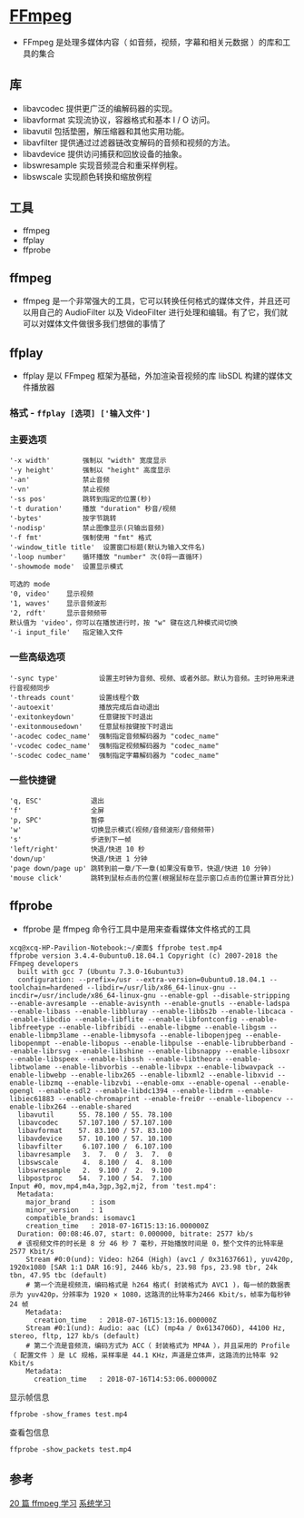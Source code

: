 # [FFmpeg](https://github.com/FFmpeg/FFmpeg)


* FFmpeg 是处理多媒体内容（ 如音频，视频，字幕和相关元数据 ）的库和工具的集合

## 库

* libavcodec 提供更广泛的编解码器的实现。
* libavformat 实现流协议，容器格式和基本 I / O 访问。
* libavutil 包括垫圈，解压缩器和其他实用功能。
* libavfilter 提供通过过滤器链改变解码的音频和视频的方法。
* libavdevice 提供访问捕获和回放设备的抽象。
* libswresample 实现音频混合和重采样例程。
* libswscale 实现颜色转换和缩放例程

## 工具

* ffmpeg
* ffplay
* ffprobe

## ffmpeg

* ffmpeg 是一个非常强大的工具，它可以转换任何格式的媒体文件，并且还可以用自己的 AudioFilter 以及 VideoFilter 进行处理和编辑。有了它，我们就可以对媒体文件做很多我们想做的事情了
## ffplay

* ffplay 是以 FFmpeg 框架为基础，外加渲染音视频的库 libSDL 构建的媒体文件播放器

### 格式 - `ffplay [选项] ['输入文件']`

### 主要选项

```
'-x width'        强制以 "width" 宽度显示
'-y height'       强制以 "height" 高度显示
'-an'             禁止音频
'-vn'             禁止视频
'-ss pos'         跳转到指定的位置(秒)
'-t duration'     播放 "duration" 秒音/视频
'-bytes'          按字节跳转
'-nodisp'         禁止图像显示(只输出音频)
'-f fmt'          强制使用 "fmt" 格式
'-window_title title'  设置窗口标题(默认为输入文件名)
'-loop number'    循环播放 "number" 次(0将一直循环)
'-showmode mode'  设置显示模式

可选的 mode
'0, video'    显示视频
'1, waves'    显示音频波形
'2, rdft'     显示音频频带
默认值为 'video'，你可以在播放进行时，按 "w" 键在这几种模式间切换
'-i input_file'   指定输入文件
```

### 一些高级选项
```
'-sync type'          设置主时钟为音频、视频、或者外部。默认为音频。主时钟用来进行音视频同步
'-threads count'      设置线程个数
'-autoexit'           播放完成后自动退出
'-exitonkeydown'      任意键按下时退出
'-exitonmousedown'    任意鼠标按键按下时退出
'-acodec codec_name'  强制指定音频解码器为 "codec_name"
'-vcodec codec_name'  强制指定视频解码器为 "codec_name"
'-scodec codec_name'  强制指定字幕解码器为 "codec_name"
```

### 一些快捷键
```
'q, ESC'            退出
'f'                 全屏
'p, SPC'            暂停
'w'                 切换显示模式(视频/音频波形/音频频带)
's'                 步进到下一帧
'left/right'        快退/快进 10 秒
'down/up'           快退/快进 1 分钟
'page down/page up' 跳转到前一章/下一章(如果没有章节，快退/快进 10 分钟)
'mouse click'       跳转到鼠标点击的位置(根据鼠标在显示窗口点击的位置计算百分比)
```

## ffprobe

* ffprobe 是 ffmpeg 命令行工具中是用来查看媒体文件格式的工具

``` shell
xcq@xcq-HP-Pavilion-Notebook:~/桌面$ ffprobe test.mp4
ffprobe version 3.4.4-0ubuntu0.18.04.1 Copyright (c) 2007-2018 the FFmpeg developers
  built with gcc 7 (Ubuntu 7.3.0-16ubuntu3)
  configuration: --prefix=/usr --extra-version=0ubuntu0.18.04.1 --toolchain=hardened --libdir=/usr/lib/x86_64-linux-gnu --incdir=/usr/include/x86_64-linux-gnu --enable-gpl --disable-stripping --enable-avresample --enable-avisynth --enable-gnutls --enable-ladspa --enable-libass --enable-libbluray --enable-libbs2b --enable-libcaca --enable-libcdio --enable-libflite --enable-libfontconfig --enable-libfreetype --enable-libfribidi --enable-libgme --enable-libgsm --enable-libmp3lame --enable-libmysofa --enable-libopenjpeg --enable-libopenmpt --enable-libopus --enable-libpulse --enable-librubberband --enable-librsvg --enable-libshine --enable-libsnappy --enable-libsoxr --enable-libspeex --enable-libssh --enable-libtheora --enable-libtwolame --enable-libvorbis --enable-libvpx --enable-libwavpack --enable-libwebp --enable-libx265 --enable-libxml2 --enable-libxvid --enable-libzmq --enable-libzvbi --enable-omx --enable-openal --enable-opengl --enable-sdl2 --enable-libdc1394 --enable-libdrm --enable-libiec61883 --enable-chromaprint --enable-frei0r --enable-libopencv --enable-libx264 --enable-shared
  libavutil      55. 78.100 / 55. 78.100
  libavcodec     57.107.100 / 57.107.100
  libavformat    57. 83.100 / 57. 83.100
  libavdevice    57. 10.100 / 57. 10.100
  libavfilter     6.107.100 /  6.107.100
  libavresample   3.  7.  0 /  3.  7.  0
  libswscale      4.  8.100 /  4.  8.100
  libswresample   2.  9.100 /  2.  9.100
  libpostproc    54.  7.100 / 54.  7.100
Input #0, mov,mp4,m4a,3gp,3g2,mj2, from 'test.mp4':
  Metadata:
    major_brand     : isom
    minor_version   : 1
    compatible_brands: isomavc1
    creation_time   : 2018-07-16T15:13:16.000000Z
  Duration: 00:08:46.07, start: 0.000000, bitrate: 2577 kb/s
  # 该视频文件的时长是 8 分 46 秒 7 毫秒，开始播放时间是 0，整个文件的比特率是 2577 Kbit/s
    Stream #0:0(und): Video: h264 (High) (avc1 / 0x31637661), yuv420p, 1920x1080 [SAR 1:1 DAR 16:9], 2446 kb/s, 23.98 fps, 23.98 tbr, 24k tbn, 47.95 tbc (default)
    # 第一个流是视频流，编码格式是 h264 格式( 封装格式为 AVC1 )，每一帧的数据表示为 yuv420p，分辨率为 1920 × 1080，这路流的比特率为2466 Kbit/s，帧率为每秒钟 24 帧
    Metadata:
      creation_time   : 2018-07-16T15:13:16.000000Z
    Stream #0:1(und): Audio: aac (LC) (mp4a / 0x6134706D), 44100 Hz, stereo, fltp, 127 kb/s (default)
    # 第二个流是音频流，编码方式为 ACC（ 封装格式为 MP4A ），并且采用的 Profile（ 配置文件 ）是 LC 规格，采样率是 44.1 KHz，声道是立体声，这路流的比特率 92 Kbit/s
    Metadata:
      creation_time   : 2018-07-16T14:53:06.000000Z
```

显示帧信息
``` shell
ffprobe -show_frames test.mp4
```

查看包信息
``` shell
ffprobe -show_packets test.mp4
```

## 参考
[20 篇 ffmpeg 学习](https://www.cnblogs.com/renhui/category/1165051.html)
[ 系统学习 ](https://blog.csdn.net/leixiaohua1020/article/details/15811977)

